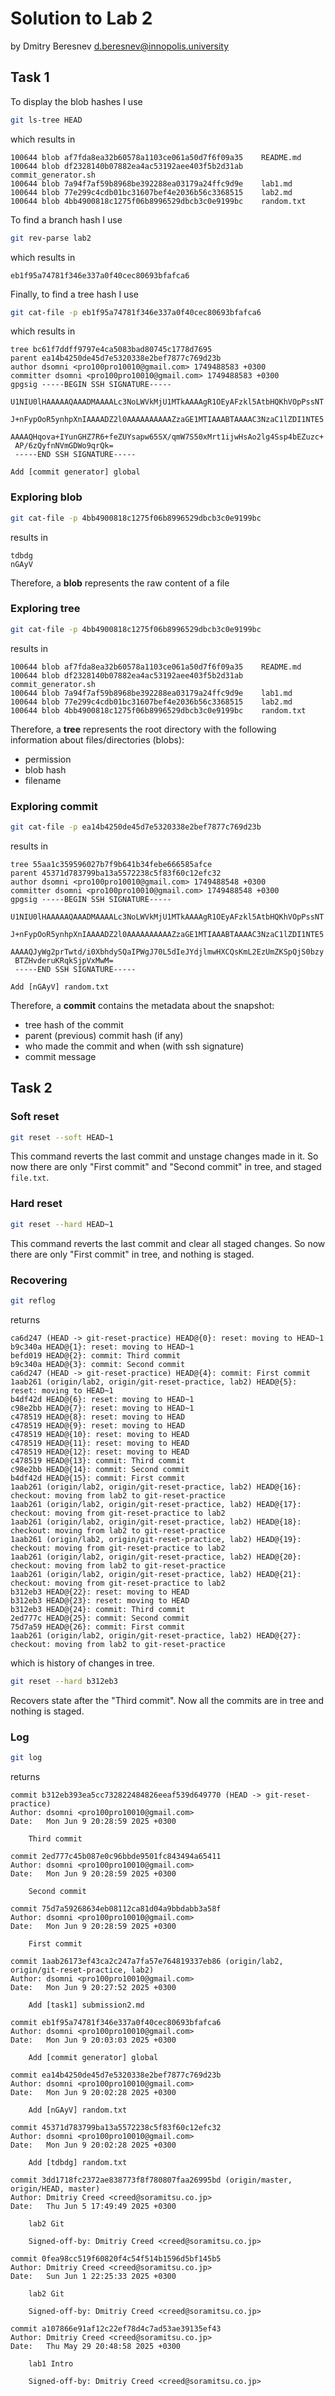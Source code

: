 # Solution to Lab 2

by Dmitry Beresnev <d.beresnev@innopolis.university>

## Task 1

To display the blob hashes I use

```bash
git ls-tree HEAD
```

which results in

```text
100644 blob af7fda8ea32b60578a1103ce061a50d7f6f09a35    README.md
100644 blob df2328140b07882ea4ac53192aee403f5b2d31ab    commit_generator.sh
100644 blob 7a94f7af59b8968be392288ea03179a24ffc9d9e    lab1.md
100644 blob 77e299c4cdb01bc31607bef4e2036b56c3368515    lab2.md
100644 blob 4bb4900818c1275f06b8996529dbcb3c0e9199bc    random.txt
```

To find a branch hash I use

```bash
git rev-parse lab2
```

which results in

```text
eb1f95a74781f346e337a0f40cec80693bfafca6
```

Finally, to find a tree hash I use

```bash
git cat-file -p eb1f95a74781f346e337a0f40cec80693bfafca6
```

which results in

```text
tree bc61f7ddff9797e4ca5083bad80745c1778d7695
parent ea14b4250de45d7e5320338e2bef7877c769d23b
author dsomni <pro100pro10010@gmail.com> 1749488583 +0300
committer dsomni <pro100pro10010@gmail.com> 1749488583 +0300
gpgsig -----BEGIN SSH SIGNATURE-----
 U1NIU0lHAAAAAQAAADMAAAALc3NoLWVkMjU1MTkAAAAgR1OEyAFzkl5AtbHQKhVOpPssNT
 J+nFypOoR5ynhpXnIAAAADZ2l0AAAAAAAAAAZzaGE1MTIAAABTAAAAC3NzaC1lZDI1NTE5
 AAAAQHqova+IYunGHZ7R6+feZUYsapw65SX/qmW7S50xMrt1ijwHsAo2lg4Ssp4bEZuzc+
 AP/6zQyfnNVmGDWo9qrQk=
 -----END SSH SIGNATURE-----

Add [commit generator] global
```

### Exploring blob

```bash
git cat-file -p 4bb4900818c1275f06b8996529dbcb3c0e9199bc
```

results in

```text
tdbdg
nGAyV
```

Therefore, a **blob** represents the raw content of a file

### Exploring tree

```bash
git cat-file -p 4bb4900818c1275f06b8996529dbcb3c0e9199bc
```

results in

```text
100644 blob af7fda8ea32b60578a1103ce061a50d7f6f09a35    README.md
100644 blob df2328140b07882ea4ac53192aee403f5b2d31ab    commit_generator.sh
100644 blob 7a94f7af59b8968be392288ea03179a24ffc9d9e    lab1.md
100644 blob 77e299c4cdb01bc31607bef4e2036b56c3368515    lab2.md
100644 blob 4bb4900818c1275f06b8996529dbcb3c0e9199bc    random.txt
```

Therefore, a **tree** represents the root directory with the following information about files/directories (blobs):

- permission
- blob hash
- filename

### Exploring commit

```bash
git cat-file -p ea14b4250de45d7e5320338e2bef7877c769d23b
```

results in

```text
tree 55aa1c359596027b7f9b641b34febe666585afce
parent 45371d783799ba13a5572238c5f83f60c12efc32
author dsomni <pro100pro10010@gmail.com> 1749488548 +0300
committer dsomni <pro100pro10010@gmail.com> 1749488548 +0300
gpgsig -----BEGIN SSH SIGNATURE-----
 U1NIU0lHAAAAAQAAADMAAAALc3NoLWVkMjU1MTkAAAAgR1OEyAFzkl5AtbHQKhVOpPssNT
 J+nFypOoR5ynhpXnIAAAADZ2l0AAAAAAAAAAZzaGE1MTIAAABTAAAAC3NzaC1lZDI1NTE5
 AAAAQJyWg2prTwtd/i0XbhdySQaIPWgJ70L5dIeJYdjlmwHXCQsKmL2EzUmZKSpQjS0bzy
 BTZHvderuKRqkSjpVxMwM=
 -----END SSH SIGNATURE-----

Add [nGAyV] random.txt
```

Therefore, a **commit** contains the metadata about the snapshot:

- tree hash of the commit
- parent (previous) commit hash (if any)
- who made the commit and when (with ssh signature)
- commit message

## Task 2

### Soft reset

```bash
git reset --soft HEAD~1
```

This command reverts the last commit and unstage changes made in it.
So now there are only "First commit" and "Second commit" in tree, and staged `file.txt`.

### Hard reset

```bash
git reset --hard HEAD~1
```

This command reverts the last commit and clear all staged changes. So now there are only "First commit" in tree, and nothing is staged.

### Recovering

```bash
git reflog
```

returns

```text
ca6d247 (HEAD -> git-reset-practice) HEAD@{0}: reset: moving to HEAD~1
b9c340a HEAD@{1}: reset: moving to HEAD~1
befd019 HEAD@{2}: commit: Third commit
b9c340a HEAD@{3}: commit: Second commit
ca6d247 (HEAD -> git-reset-practice) HEAD@{4}: commit: First commit
1aab261 (origin/lab2, origin/git-reset-practice, lab2) HEAD@{5}: reset: moving to HEAD~1
b4df42d HEAD@{6}: reset: moving to HEAD~1
c98e2bb HEAD@{7}: reset: moving to HEAD~1
c478519 HEAD@{8}: reset: moving to HEAD
c478519 HEAD@{9}: reset: moving to HEAD
c478519 HEAD@{10}: reset: moving to HEAD
c478519 HEAD@{11}: reset: moving to HEAD
c478519 HEAD@{12}: reset: moving to HEAD
c478519 HEAD@{13}: commit: Third commit
c98e2bb HEAD@{14}: commit: Second commit
b4df42d HEAD@{15}: commit: First commit
1aab261 (origin/lab2, origin/git-reset-practice, lab2) HEAD@{16}: checkout: moving from lab2 to git-reset-practice
1aab261 (origin/lab2, origin/git-reset-practice, lab2) HEAD@{17}: checkout: moving from git-reset-practice to lab2
1aab261 (origin/lab2, origin/git-reset-practice, lab2) HEAD@{18}: checkout: moving from lab2 to git-reset-practice
1aab261 (origin/lab2, origin/git-reset-practice, lab2) HEAD@{19}: checkout: moving from git-reset-practice to lab2
1aab261 (origin/lab2, origin/git-reset-practice, lab2) HEAD@{20}: checkout: moving from lab2 to git-reset-practice
1aab261 (origin/lab2, origin/git-reset-practice, lab2) HEAD@{21}: checkout: moving from git-reset-practice to lab2
b312eb3 HEAD@{22}: reset: moving to HEAD
b312eb3 HEAD@{23}: reset: moving to HEAD
b312eb3 HEAD@{24}: commit: Third commit
2ed777c HEAD@{25}: commit: Second commit
75d7a59 HEAD@{26}: commit: First commit
1aab261 (origin/lab2, origin/git-reset-practice, lab2) HEAD@{27}: checkout: moving from lab2 to git-reset-practice
```

which is history of changes in tree.

```bash
git reset --hard b312eb3
```

Recovers state after the "Third commit". Now all the commits are in tree and nothing is staged.

### Log

```bash
git log
```

returns

```text
commit b312eb393ea5cc732822484826eeaf539d649770 (HEAD -> git-reset-practice)
Author: dsomni <pro100pro10010@gmail.com>
Date:   Mon Jun 9 20:28:59 2025 +0300

    Third commit

commit 2ed777c45b087e0c96bbde9501fc843494a65411
Author: dsomni <pro100pro10010@gmail.com>
Date:   Mon Jun 9 20:28:59 2025 +0300

    Second commit

commit 75d7a59268634eb08112ca81d04a9bbdabb3a58f
Author: dsomni <pro100pro10010@gmail.com>
Date:   Mon Jun 9 20:28:59 2025 +0300

    First commit

commit 1aab26173ef43ca2c247a7fa57e764819337eb86 (origin/lab2, origin/git-reset-practice, lab2)
Author: dsomni <pro100pro10010@gmail.com>
Date:   Mon Jun 9 20:27:52 2025 +0300

    Add [task1] submission2.md

commit eb1f95a74781f346e337a0f40cec80693bfafca6
Author: dsomni <pro100pro10010@gmail.com>
Date:   Mon Jun 9 20:03:03 2025 +0300

    Add [commit generator] global

commit ea14b4250de45d7e5320338e2bef7877c769d23b
Author: dsomni <pro100pro10010@gmail.com>
Date:   Mon Jun 9 20:02:28 2025 +0300

    Add [nGAyV] random.txt

commit 45371d783799ba13a5572238c5f83f60c12efc32
Author: dsomni <pro100pro10010@gmail.com>
Date:   Mon Jun 9 20:02:28 2025 +0300

    Add [tdbdg] random.txt

commit 3dd1718fc2372ae838773f8f780807faa26995bd (origin/master, origin/HEAD, master)
Author: Dmitriy Creed <creed@soramitsu.co.jp>
Date:   Thu Jun 5 17:49:49 2025 +0300

    lab2 Git

    Signed-off-by: Dmitriy Creed <creed@soramitsu.co.jp>

commit 0fea98cc519f60820f4c54f514b1596d5bf145b5
Author: Dmitriy Creed <creed@soramitsu.co.jp>
Date:   Sun Jun 1 22:25:33 2025 +0300

    lab2 Git

    Signed-off-by: Dmitriy Creed <creed@soramitsu.co.jp>

commit a107866e91af12c22ef78d4c7ad53ae39135ef43
Author: Dmitriy Creed <creed@soramitsu.co.jp>
Date:   Thu May 29 20:48:58 2025 +0300

    lab1 Intro

    Signed-off-by: Dmitriy Creed <creed@soramitsu.co.jp>
```

